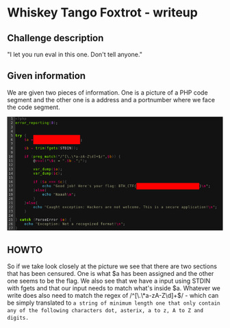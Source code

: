 
# Whiskey Tango Foxtrot - writeup

## Challenge description
"I let you run eval in this one. Don't tell anyone."

## Given information
We are given two pieces of information. One is a picture of a PHP code segment and the other one is a address and a portnumber where we face the code segment. 

![alt text](src.png "src")
  
## HOWTO
So if we take look closely at the picture we see that there are two sections that has been censured. One is what $a has been assigned and the other one seems to be the flag. We also see that we have a input using STDIN with fgets and that our input needs to match what's inside $a. Whatever we write does also need to match the regex of /^[\.\*a-zA-Z\d]+$/ - which can be simply translated to `a string of minimum length one that only contain any of the following characters dot, asterix, a to z, A to Z and digits.`

